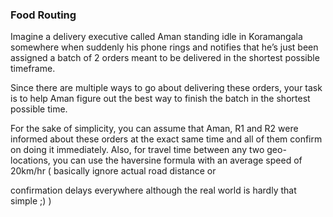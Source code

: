 ### Food Routing

Imagine a delivery executive called Aman standing idle in Koramangala somewhere when suddenly his phone rings and notifies that he’s just been assigned a batch of 2 orders meant to be delivered in the shortest possible timeframe.

Since there are multiple ways to go about delivering these orders, your task is to help Aman figure out the best way to finish the batch in the shortest possible time. 

For the sake of simplicity, you can assume that Aman, R1 and R2 were informed about these orders at the exact same time and all of them confirm on doing it immediately. Also, for travel time between any two geo-locations, you can use the haversine formula with an average speed of 20km/hr ( basically ignore actual road distance or

confirmation delays everywhere although the real world is hardly that simple ;) )